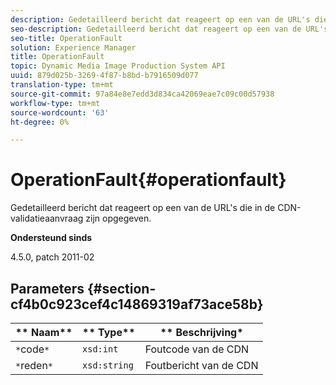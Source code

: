 ```yaml
---
description: Gedetailleerd bericht dat reageert op een van de URL's die in de CDN-validatieaanvraag zijn opgegeven.
seo-description: Gedetailleerd bericht dat reageert op een van de URL's die in de CDN-validatieaanvraag zijn opgegeven.
seo-title: OperationFault
solution: Experience Manager
title: OperationFault
topic: Dynamic Media Image Production System API
uuid: 879d025b-3269-4f87-b8bd-b7916509d077
translation-type: tm+mt
source-git-commit: 97a84e8e7edd3d834ca42069eae7c09c00d57938
workflow-type: tm+mt
source-wordcount: '63'
ht-degree: 0%

---
```



# OperationFault{#operationfault}

Gedetailleerd bericht dat reageert op een van de URL&#39;s die in de CDN-validatieaanvraag zijn opgegeven.

**Ondersteund sinds**

4.5.0, patch 2011-02

## Parameters {#section-cf4b0c923cef4c14869319af73ace58b}

| ** Naam** | ** Type** | ** Beschrijving* |
|---|---|---|
| `*`code`*` | `xsd:int` | Foutcode van de CDN |
| `*`reden`*` | `xsd:string` | Foutbericht van de CDN |

